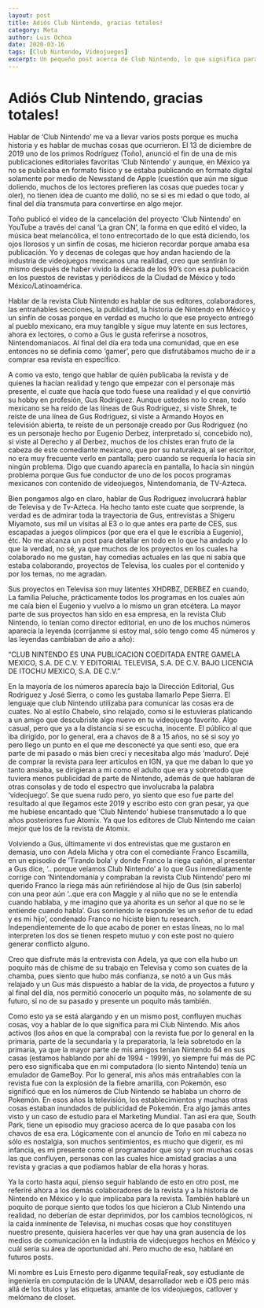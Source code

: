 ```yaml
---
layout: post
title: Adiós Club Nintendo, gracias totales!
category: Meta
author: Luis Ochoa
date: 2020-03-16
tags: [Club Nintendo, Videojuegos]
excerpt: Un pequeño post acerca de Club Nintendo, lo que significa para mi y todo lo que involucra hablar de la revista.
---
```


# Adiós Club Nintendo, gracias totales!

Hablar de ‘Club Nintendo’ me va a llevar varios posts porque es mucha historia y es hablar de muchas cosas que ocurrieron. El 13 de diciembre de 2019 uno de los primos Rodríguez (Toño), anunció el fin de una de mis publicaciones editoriales favoritas ‘Club Nintendo’ y aunque, en México ya no se publicaba en formato físico y se estaba publicando en formato digital solamente por medio de Newsstand de Apple (cuestión que aún me sigue doliendo, muchos de los lectores prefieren las cosas que puedes tocar y oler), no tienen idea de cuanto me dolió, no se si es mi edad o que todo, al final del día transmuta para convertirse en algo mejor. 

Toño publicó el video de la cancelación del proyecto ‘Club Nintendo’ en YouTube a través del canal ‘La gran CN’, la forma en que editó el video, la música beat melancólica, el tono entrecortado de lo que está diciendo, los ojos llorosos y un sinfín de cosas, me hicieron recordar porque amaba esa publicación. Yo y decenas de colegas que hoy andan haciendo de la industria de videojuegos mexicanos una realidad, creo que sentirán lo mismo después de haber vivido la década de los 90’s con esa publicación en los puestos de revistas y periódicos de la Ciudad de México y todo México/Latinoamérica.

Hablar de la revista Club Nintendo es hablar de sus editores, colaboradores, las entrañables secciones, la publicidad, la historia de Nintendo en México y un sinfín de cosas porque en verdad es mucho lo que ese proyecto entregó al pueblo mexicano,  era muy tangible y sigue muy latente en sus lectores, ahora ex lectores, o como a Gus le gusta referirse a nosotros, Nintendomaniacos. Al final del día era toda una comunidad, que en ese entonces no se definía como ‘gamer’, pero que disfrutábamos mucho de ir a comprar esa revista en específico.

A como va esto, tengo que hablar de quién publicaba la revista y de quienes la hacían realidad y tengo que empezar con el personaje más presente, el cuate que hacía que todo fuese una realidad y el que convirtió su hobby en profesión, Gus Rodriguez. Aunque ustedes no lo crean, todo mexicano se ha reído de las líneas de Gus Rodriguez, si viste Shrek, te reíste de una línea de Gus Rodriguez, si viste a Armando Hoyos en televisión abierta, te reíste de un personaje creado por Gus Rodriguez (no es un personaje hecho por Eugenio Derbez, interpretado sí, concebido no), si viste al Derecho y al Derbez, muchos de los chistes eran fruto de la cabeza de este comediante mexicano, que por su naturaleza, al ser escritor, no era muy frecuente verlo en pantalla; pero cuando se requería lo hacía sin ningún problema. Digo que cuando aparecía en pantalla, lo hacía sin ningún problema porque Gus fue conductor de uno de los pocos programas mexicanos con contenido de videojuegos, Nintendomanía, de TV-Azteca.

Bien pongamos algo en claro, hablar de Gus Rodriguez involucrará hablar de Televisa y de Tv-Azteca. Ha hecho tanto este cuate que sorprende, la verdad es de admirar toda la trayectoria de Gus, entrevistas a Shigeru Miyamoto, sus mil un visitas al E3 o lo que antes era parte de CES, sus escapadas a juegos olímpicos (por que era el que le escribía a Eugenio), étc. No me alcanza un post para detallar en todo en lo que ha andado y lo que la verdad, no sé, ya que muchos de los proyectos en los cuales ha colaborado no me gustan, hay comedias actuales en las que ni sabía que estaba colaborando, proyectos de Televisa, los cuales por el contenido y por los temas, no me agradan.

Sus proyectos en Televisa son muy latentes XHDRBZ, DERBEZ en cuando, La familia Peluche, prácticamente todos los programas en los cuales aún me caía bien el Eugenio y vuelvo a lo mismo un gran etcétera. La mayor parte de sus proyectos han sido en esa empresa, en la revista Club Nintendo, lo tenían como director editorial, en uno de los muchos números aparecía la leyenda (corríjanme si estoy mal, sólo tengo como 45 números y las leyendas cambiaban de año a año):

“CLUB NINTENDO ES UNA PUBLICACION COEDITADA ENTRE GAMELA MEXICO, S.A. DE C.V. Y EDITORIAL TELEVISA, S.A. DE C.V. BAJO LICENCIA DE ITOCHU MEXICO, S.A. DE C.V.”

En la mayoría de los números aparecía bajo la Dirección Editorial, Gus Rodriguez y José Sierra, o como les gustaba llamarlo Pepe Sierra. El lenguaje que club Nintendo utilizaba para comunicar las cosas era de cuates. No al estilo Chabelo, sino relajado, como si le estuvieras platicando a un amigo que descubriste algo nuevo en tu videojuego favorito. Algo casual, pero que ya a la distancia si se escucha, inocente. El público al que iba dirigido, por lo general, era a chavos de 8 a 15 años, no sé si soy yo pero llego un punto en el que me desconecté ya que sentí eso, que era parte de mi pasado o más bien crecí  y necesitaba algo más ‘maduro’. Dejé de comprar la revista para leer artículos en IGN, ya que me daban lo que yo tanto ansiaba, se dirigieran a mi como el adulto que era y sobretodo que tuviera menos publicidad de parte de Nintendo, además de que hablaran de otras consolas y de todo el espectro que involucraba la palabra ‘videojuego’. Se que suena rudo pero, yo siento que eso fue parte del resultado al que llegamos este 2019 y escribo esto con gran pesar, ya que me hubiese encantado que ‘Club Nintendo’ hubiese transmutado a lo que años posteriores fue Atomix. Ya que los editores de Club Nintendo me caían mejor que los de la revista de Atomix.

Volviendo a Gus, últimamente vi dos entrevistas que me gustaron en demasía, uno con Adela Micha y otra con el comediante Franco Escamilla, en un episodio de ’Tirando bola’ y donde Franco la riega cañón, al presentar a Gus dice, ‘.. porque veíamos Club Nintendo’ a lo que Gus inmediatamente corrige con ‘Nintendomanía y compraban la revista Club Nintendo’ pero mi querido Franco la riega más aún refiriéndose al hijo de Gus (sin saberlo) con una peor aún ‘..que era con Maggie y al niño que no se le entendía cuando hablaba, y me imagino que ya ahorita es un señor al que no se le entiende cuando habla’.  Gus sonriendo le responde ‘es un señor de tu edad y es mi hijo’, condenado Franco no hiciste bien tu research. Independientemente de lo que acabo de poner en estas líneas, no lo mal interpreten los dos se tienen respeto mutuo y con este post no quiero generar conflicto alguno.

Creo que disfrute más la entrevista con Adela, ya que con ella hubo un poquito más de chisme de su trabajo en Televisa y como son cuates de la chamba, pues siento que hubo más confianza, se notó a un Gus más relajado y un Gus más dispuesto a hablar de la vida, de proyectos a futuro y al final del día, nos permitió conocerlo un poquito más, no solamente de su futuro, si no de su pasado y presente un poquito más también.

Como esto ya se está alargando y en un mismo post, confluyen muchas cosas, voy a hablar de lo que significa para mi Club Nintendo. Mis años activos (los años en que la compraba) con la revista fue por lo general en la primaria, parte de la secundaria y la preparatoria, la leía sobretodo en la primaria, ya que la mayor parte de mis amigos tenían Nintendo 64 en sus casas (estamos hablando por ahí de 1994 - 1999), yo siempre fui más de PC pero eso significaba que en mi computadora (lo siento Nintendo) tenía un emulador de GameBoy. Por lo general, mis años más entrañables con la revista fue con la explosión de la fiebre amarilla, con Pokemón, eso significó que en los números de Club Nintendo se hablaba un chorro de Pokemón. En esos años la televisión, los establecimientos y muchas otras cosas estaban inundados de publicidad de Pokemón. Era algo jamás antes visto y un caso de estudio para el Marketing Mundial. Tan así era que, South Park, tiene un episodio muy gracioso acerca de lo que pasaba con los chavos de esa era. Lógicamente con el anuncio de Toño en mi cabeza no sólo es nostalgia, son muchos sentimientos, es mucho que digerir, es mi infancia, es mi presente como el programador que soy y son muchas cosas las que confluyen, personas con las cuales hice amistad gracias a una revista y gracias a que podíamos hablar de ella horas y horas.

Ya la corto hasta aquí, pienso seguir hablando de esto en otro post, me referiré ahora a los demás colaboradores de la revista y a la historia de Nintendo en México y lo que implicaba para la revista. También hablaré un poquito de porque siento que todos los que hicieron a Club Nintendo una realidad, no deberían de estar deprimidos, por los cambios tecnológicos, ni la caída inminente de Televisa, ni muchas cosas que hoy constituyen nuestro presente, quisiera hacerles ver que hay una gran ausencia de los medios de comunicación en la industria de videojuegos hechos en México y cuál sería su área de oportunidad ahí. Pero mucho de eso, hablaré en futuros posts.  

Mi nombre es Luis Ernesto pero díganme tequilaFreak, soy estudiante de ingeniería en computación de la UNAM, desarrollador web e iOS pero más allá de los títulos y las etiquetas, amante de los videojuegos, catlover y melómano de closet.


